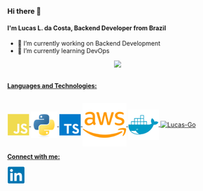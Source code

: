 ### Hi there 👋

<h4>I'm Lucas L. da Costa, Backend Developer from Brazil</h4>

- 🔭 I’m currently working on Backend Development
- 🌱 I’m currently learning DevOps

<div align="center">
  <a href="https://github.com/lucaslealLLC">
  <img height="180em" src="https://github-readme-stats.vercel.app/api?username=lucaslealLLC&show_icons=true&theme=dark&include_all_commits=true&count_private=true"/>
</div>

##

 **Languages and Technologies:**
<div style="display: inline_block"><br>
  <img align="center" alt="Lucas-Js" height="50" width="50" src="https://raw.githubusercontent.com/devicons/devicon/master/icons/javascript/javascript-plain.svg">
  <img align="center" alt="Lucas-Python" height="60" width="60" src="https://raw.githubusercontent.com/devicons/devicon/master/icons/python/python-original.svg">
  <img align="center" alt="Lucas-Ts" height="50" width="50" src="https://raw.githubusercontent.com/devicons/devicon/master/icons/typescript/typescript-plain.svg">
  <img align="center" alt="Lucas-HTML" height="100" width="100" src="https://github.com/devicons/devicon/blob/master/icons/amazonwebservices/amazonwebservices-plain-wordmark.svg">
  <img align="center" alt="Lucas-CSS" height="70" width="70" src="https://github.com/devicons/devicon/blob/master/icons/docker/docker-plain.svg">
  <img align="center" alt="Lucas-Go" height="90" width="90" src="https://github.com/abrahamcalf/programming-languages-logos/blob/master/src/go/go.svg">
 </div>


**Connect with me:**
<p align="left">
<a href="https://www.linkedin.com/in/lucas-leal-da-costa/" target="blank"><img align="center" src="https://github.com/devicons/devicon/blob/master/icons/linkedin/linkedin-original.svg" alt="lucaslealLLC" height="40" width="40" /></a> &nbsp;&nbsp;
</p>
